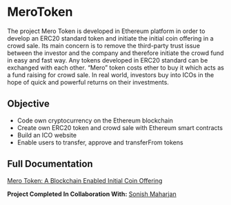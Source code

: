 # MeroToken
The project Mero Token is developed in Ethereum platform in order to develop an ERC20
standard token and initiate the initial coin offering in a crowd sale. Its main concern is
to remove the third-party trust issue between the investor and the company and
therefore initiate the crowd fund in easy and fast way. Any tokens developed in
ERC20 standard can be exchanged with each other. “Mero” token costs ether to buy it
which acts as a fund raising for crowd sale. In real world, investors buy into ICOs in
the hope of quick and powerful returns on their investments.

## Objective
* Code own cryptocurrency on the Ethereum blockchain
* Create own ERC20 token and crowd sale with Ethereum smart contracts
* Build an ICO website
* Enable users to transfer, approve and transferFrom tokens

## Full Documentation ##
[Mero Token: A Blockchain Enabled Initial Coin Offering](https://drive.google.com/open?id=19R74IDlCNBT_bYytKhHab98dNfhAL6vJ)

<b>Project Completed In Collaboration With:</b> [Sonish Maharjan](https://github.com/SonishMaharjan)

